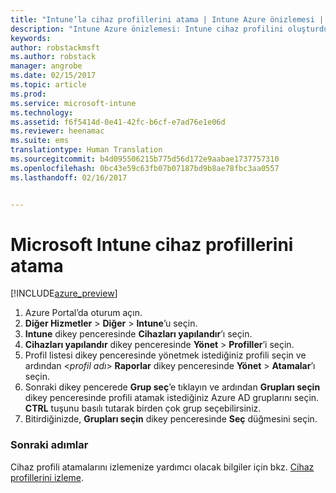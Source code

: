 ```yaml
---
title: "Intune’la cihaz profillerini atama | Intune Azure önizlemesi | Microsoft Docs"
description: "Intune Azure önizlemesi: Intune cihaz profilini oluşturduktan sonra, bu profili cihazlara atamayı öğrenmek için bu konuyu kullanın."
keywords: 
author: robstackmsft
ms.author: robstack
manager: angrobe
ms.date: 02/15/2017
ms.topic: article
ms.prod: 
ms.service: microsoft-intune
ms.technology: 
ms.assetid: f6f5414d-0e41-42fc-b6cf-e7ad76e1e06d
ms.reviewer: heenamac
ms.suite: ems
translationtype: Human Translation
ms.sourcegitcommit: b4d095506215b775d56d172e9aabae1737757310
ms.openlocfilehash: 0bc43e59c63fb07b07187bd9b8ae78fbc3aa0557
ms.lasthandoff: 02/16/2017


---
```


# <a name="how-to-assign-microsoft-intune-device-profiles"></a>Microsoft Intune cihaz profillerini atama

[!INCLUDE[azure_preview](../includes/azure_preview.md)]


1. Azure Portal’da oturum açın.
2. **Diğer Hizmetler** > **Diğer** > **Intune**’u seçin.
3. **Intune** dikey penceresinde **Cihazları yapılandır**’ı seçin.
1. **Cihazları yapılandır** dikey penceresinde **Yönet** > **Profiller**’i seçin.
2. Profil listesi dikey penceresinde yönetmek istediğiniz profili seçin ve ardından <*profil adı*> **Raporlar** dikey penceresinde **Yönet** > **Atamalar**’ı seçin.
3. Sonraki dikey pencerede **Grup seç**’e tıklayın ve ardından **Grupları seçin** dikey penceresinde profili atamak istediğiniz Azure AD gruplarını seçin. **CTRL** tuşunu basılı tutarak birden çok grup seçebilirsiniz.
4. Bitirdiğinizde, **Grupları seçin** dikey penceresinde **Seç** düğmesini seçin.

### <a name="next-steps"></a>Sonraki adımlar
Cihaz profili atamalarını izlemenize yardımcı olacak bilgiler için bkz. [Cihaz profillerini izleme](how-to-monitor-device-profiles.md).

